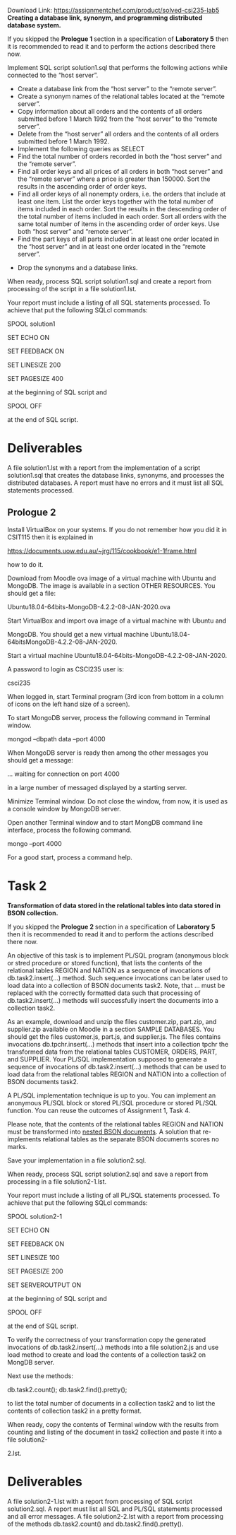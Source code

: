 Download Link: https://assignmentchef.com/product/solved-csi235-lab5
<br>
<strong>Creating a database link, synonym, and programming distributed database system.  </strong>

If you skipped the <strong>Prologue 1 </strong>section in a specification of <strong>Laboratory 5</strong> then it is recommended to read it and to perform the actions described there now.

Implement SQL script solution1.sql that performs the following actions while connected to the “host server”.

<ul>

 <li>Create a database link from the “host server” to the “remote server”.</li>

 <li>Create a synonym names of the relational tables located at the “remote server”.</li>

 <li>Copy information about all orders and the contents of all orders submitted before 1 March 1992 from the “host server” to the “remote server”.</li>

 <li>Delete from the “host server” all orders and the contents of all orders submitted before 1 March 1992.</li>

 <li>Implement the following queries as SELECT</li>

 <li>Find the total number of orders recorded in both the “host server” and the “remote server”.</li>

 <li>Find all order keys and all prices of all orders in both “host server” and the “remote server” where a price is greater than 150000. Sort the results in the ascending order of order keys.</li>

 <li>Find all order keys of all nonempty orders, i.e. the orders that include at least one item. List the order keys together with the total number of items included in each order. Sort the results in the descending order of the total number of items included in each order. Sort all orders with the same total number of items in the ascending order of order keys. Use both “host server” and “remote server”.</li>

 <li>Find the part keys of all parts included in at least one order located in the “host server” and in at least one order located in the “remote server”.</li>

</ul>




<ul>

 <li>Drop the synonyms and a database links.</li>

</ul>




When ready, process SQL script solution1.sql and create a report from processing of the script in a file solution1.lst.




Your report must include a listing of all SQL statements processed. To achieve that put the following SQLcl commands:




SPOOL solution1

SET ECHO ON

SET FEEDBACK ON

SET LINESIZE 200

SET PAGESIZE 400




at the beginning of SQL script and




SPOOL OFF




at the end of SQL script.




<h1>Deliverables</h1>

A file solution1.lst with a report from the implementation of a script solution1.sql that creates the database links, synonyms, and processes the distributed databases.  A report must have no errors and it must list all SQL statements processed.

<u>                                                                                                                                                </u>

<h2>Prologue 2</h2>

Install VirtualBox on your systems. If you do not remember how you did it in CSIT115 then it is explained in




<u>https://documents.uow.edu.au/~jrg/115/cookbook/e1-1frame.html</u>

<strong> </strong>

how to do it.




Download from Moodle ova image of a virtual machine with Ubuntu and MongoDB. The image is available in a section OTHER RESOURCES. You should get a file:




Ubuntu18.04-64bits-MongoDB-4.2.2-08-JAN-2020.ova




Start VirtualBox and import ova image of a virtual machine with Ubuntu and

MongoDB. You should get a new virtual machine Ubuntu18.04-64bitsMongoDB-4.2.2-08-JAN-2020.




Start a virtual machine Ubuntu18.04-64bits-MongoDB-4.2.2-08-JAN-2020.

A password to login as CSCI235 user is:

csci235

When logged in, start Terminal program (3rd icon from bottom in a column of icons on the left hand size of a screen).

To start MongoDB server, process the following command in Terminal window.

mongod –dbpath data –port 4000

When MongoDB server is ready then among the other messages you should get a message:

… waiting for connection on port 4000

in a large number of messaged displayed by a starting server.

Minimize Terminal window. Do not close the window, from now, it is used as a console window by MongoDB server.

Open another Terminal window and to start MongDB command line interface, process the following command.

mongo –port 4000

For a good start, process a command help.

<strong> </strong>

<h1>Task 2</h1>

<strong>Transformation of data stored in the relational tables into data stored in BSON collection. </strong>

If you skipped the <strong>Prologue 2 </strong>section in a specification of <strong>Laboratory 5</strong> then it is recommended to read it and to perform the actions described there now.

An objective of this task is to implement PL/SQL program (anonymous block or stred procedure or stored function), that lists the contents of the relational tables REGION and NATION as a sequence of invocations of db.task2.insert(…) method. Such sequence invocations can be later used to load data into a collection of BSON documents task2. Note, that … must be replaced with the correctly formatted data such that processing of db.task2.insert(…) methods will successfully insert the documents into a collection task2.

As an example, download and unzip the files customer.zip, part.zip, and supplier.zip available on Moodle in a section SAMPLE DATABASES. You should get the files customer.js, part.js, and supplier.js. The files contains invocations db.tpchr.insert(…) methods that insert into a collection tpchr the transformed data from the relational tables CUSTOMER, ORDERS, PART, and SUPPLIER. Your PL/SQL implementation supposed to generate a sequence of invocations of db.task2.insert(…) methods that can be used to load data from the relational tables REGION and NATION into a collection of BSON documents task2.

A PL/SQL implementation technique is up to you. You can implement an anonymous PL/SQL block or stored PL/SQL procedure or stored PL/SQL function. You can reuse the outcomes of Assignment 1, Task 4.

Please note, that the contents of the relational tables REGION and NATION must be transformed into <u>nested BSON documents</u>. A solution that re-implements relational tables as the separate BSON documents scores no marks.

Save your implementation in a file solution2.sql.

When ready, process SQL script solution2.sql and save a report from processing in a file solution2-1.lst.

Your report must include a listing of all PL/SQL statements processed. To achieve that put the following SQLcl commands:

SPOOL solution2-1

SET ECHO ON

SET FEEDBACK ON

SET LINESIZE 100

SET PAGESIZE 200

SET SERVEROUTPUT ON




at the beginning of SQL script and




SPOOL OFF




at the end of SQL script.

To verify the correctness of your transformation copy the generated invocations of db.task2.insert(…) methods into a file solution2.js and use load method to create and load the contents of a collection task2 on MongDB server.

Next use the methods:

db.task2.count(); db.task2.find().pretty();

to list the total number of documents in a collection task2 and to list the contents of collection task2 in a pretty format.

When ready, copy the contents of Terminal window with the results from counting and listing of the document in task2 collection and paste it into a file solution2-

2.lst.

<h1>Deliverables</h1>

A file solution2-1.lst with a report from processing of SQL script solution2.sql. A report must list all SQL and PL/SQL statements processed and all error messages. A file solution2-2.lst with a report from processing of the methods db.task2.count() and db.task2.find().pretty().

<u>                                                                                                                                                </u>


